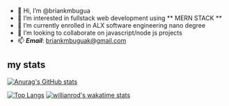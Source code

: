- 👋 Hi, I’m @briankmbugua
- 👀 I’m interested in fullstack web development using ** MERN STACK **
- 🌱 I’m currently enrolled in ALX software engineering nano degree
- 💞️ I’m looking to collaborate on javascript/node js projects
- 📫 ***Email***: briankmbuguak@gmail.com

## my stats
[![Anurag's GitHub stats](https://github-readme-stats.vercel.app/api?username=briankmbugua)](https://github.com/anuraghazra/github-readme-stats)

[![Top Langs](https://github-readme-stats.vercel.app/api/top-langs/?username=briankmbugua&layout=compact)](https://github.com/anuraghazra/github-readme-stats) [![willianrod's wakatime stats](https://github-readme-stats.vercel.app/api/wakatime?username=@briankmbugua)](https://github.com/anuraghazra/github-readme-stats)



<!---
briankmbugua/briankmbugua is a ✨ special ✨ repository because its `README.md` (this file) appears on your GitHub profile.
You can click the Preview link to take a look at your changes.
--->
